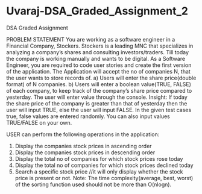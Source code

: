 # Uvaraj-DSA_Graded_Assignment_2
DSA Graded Assignment

PROBLEM STATEMENT
You are working as a software engineer in a Financial Company, Stockers.
Stockers is a leading MNC that specializes in analyzing a company’s shares and consulting
investors/traders.
Till today the company is working manually and wants to be digital. As a Software Engineer, you
are required to code user stories and create the first version of the application.
The Application will accept the no of companies N, that the user wants to store records of.
a) Users will enter the share price(double format) of N companies.
b) Users will enter a boolean value(TRUE, FALSE) of each company, to keep track of the
company’s share price compared to yesterday.
The user will enter value through the console.
Insight: If today the share price of the company is greater than that of yesterday then the user
will input TRUE, else the user will input FALSE. In the given test cases true, false values are
entered randomly. You can also input values TRUE/FALSE on your own.

USER can perform the following operations in the application:
1. Display the companies stock prices in ascending order
2. Display the companies stock prices in descending order
3. Display the total no of companies for which stock prices rose today
4. Display the total no of companies for which stock prices declined today
5. Search a specific stock price //it will only display whether the stock price is present or not.
Note: The time complexity(average, best, worst) of the sorting function used should not be more
than O(nlogn).
